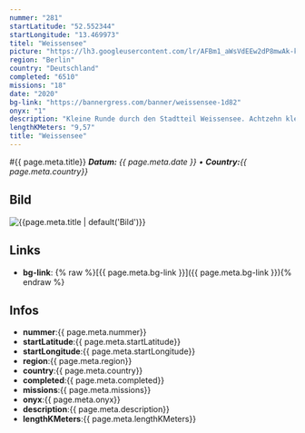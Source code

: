 ```yaml
---
nummer: "281"
startLatitude: "52.552344"
startLongitude: "13.469973"
titel: "Weissensee"
picture: "https://lh3.googleusercontent.com/lr/AFBm1_aWsVdEEw2dP8mwAk-kp4UvVRpV_2FE5vHxwE6x3f6DynvIz7o0Gr_IlDSQqGmReqWWq4GW5yAbkVUPcbPw-nxXFQ_ZOn4XFy8BQz7gX4Yxqsk-mFGcHYWiMNqoZ3AAk27N0u7Z6slXaxYJzHTE2gM0p9Gbjb6-O8x-nB0elT_qbJ9t22pMFqyLDsRjbXyneyS1rnRdGq9K-W9-fzT6jXp1EIlhlt-74dA4aSZlSCGXI8lCvpnYFgq1Dr-57ZSoZzGFuJL8jq_2ikEFYndxvVWOxZ5eYFYrWdIvMBFma_X2zC7-95z1j1mjm2938WUFqPGYrr6py7Y6H0mo7-Fd6lgQXYnpPeq-_fKcRd2PwR0jEwCHRdv20ugGvvUvJ-9GYVPlkR7R2_vseZGPvhBp9p9_CH_RSUCJ4z_x9zgKCC-qdHynOQks0n7XMiEcP25uWfXS7UQ3HmRPOFXW4aahv6L2oSC0MRwJMPAQqXYEuGUWSKJ2iliq1Tb-Ub6HyxvcYMDixYcVCYZx1EgrFDL0offWg3bQrih5wAbGA_QsTxrHfdYnkA8blbabTC30pZI5bU5RF-va52Y9LAeZ16G7jUMnVYcyniuJuiAHy8eaOS7UD6BkHX315emhuW2F2qS-Nf0bpsGY2SzIFbPws1IzvBVJvyDqpAORa2pqQtkNFwn7vialQh2fmzPyXEEQslC5NfomQzzLcjCeJPWfAbXLtok7T9myPA1DWqj_omzRtkGQksSxn7pGmuwnNN4PerGfVTtipMQr6ti4CbICzuVKxQv4jR0r5cFAGALzbnYM85ORax9gOJQzvOOZBNzckI7DkPkCNVdEPEo3XYGCJeQkfrE2dJgaiOtY-pAz"
region: "Berlin"
country: "Deutschland"
completed: "6510"
missions: "18"
date: "2020"
bg-link: "https://bannergress.com/banner/weissensee-1d82"
onyx: "1"
description: "Kleine Runde durch den Stadtteil Weissensee. Achtzehn kleine Missionen, beginnt bei Teil eins!"
lengthKMeters: "9,57"
title: "Weissensee"
---
```


#{{ page.meta.title}}
_**Datum:** {{ page.meta.date }} • **Country:**{{ page.meta.country}}_

## Bild
![{{page.meta.title | default('Bild')}}]({{page.meta.picture}})

## Links
- **bg-link**: {% raw %}[{{ page.meta.bg-link }}]({{ page.meta.bg-link }}){% endraw %}

## Infos
- **nummer**:{{ page.meta.nummer}}
- **startLatitude**:{{ page.meta.startLatitude}}
- **startLongitude**:{{ page.meta.startLongitude}}
- **region**:{{ page.meta.region}}
- **country**:{{ page.meta.country}}
- **completed**:{{ page.meta.completed}}
- **missions**:{{ page.meta.missions}}
- **onyx**:{{ page.meta.onyx}}
- **description**:{{ page.meta.description}}
- **lengthKMeters**:{{ page.meta.lengthKMeters}}

